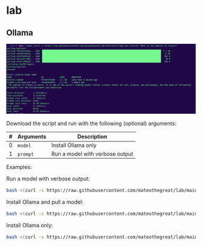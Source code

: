 # lab

## Ollama

![alt text](Cursor-002189.jpg)

Download the script and run with the following (optional) arguments:

| #   | Arguments | Description                     |
| --- | --------- | ------------------------------- |
| 0   | `model`   | Install Ollama only             |
| 1   | `prompt`  | Run a model with verbose output |

Examples:

Run a model with verbose output:

```bash
bash <(curl -s https://raw.githubusercontent.com/mateothegreat/lab/main/bin/ollama-e2e) mistral "What is the capital of France?"
```

Install Ollama and pull a model:

```bash
bash <(curl -s https://raw.githubusercontent.com/mateothegreat/lab/main/bin/ollama-e2e) mistral
```

Install Ollama only:

```bash
bash <(curl -s https://raw.githubusercontent.com/mateothegreat/lab/main/bin/ollama-e2e)
```
